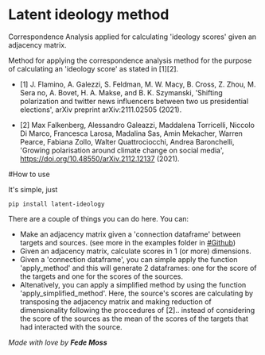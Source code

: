 # Latent ideology method

Correspondence Analysis applied for calculating 'ideology scores' given an adjacency matrix.

Method for applying the correspondence analysis method for the purpose of calculating 
  an 'ideology score' as stated in [1][2].
  
  -  [1] J. Flamino, A. Galezzi, S. Feldman, M. W. Macy, B. Cross, Z. Zhou, M. Sera
  no, A. Bovet, H. A. Makse, and B. K. Szymanski,
  'Shifting polarization and twitter news influencers between two us presidential elections', 
  arXiv preprint arXiv:2111.02505 (2021).
  
  
  -  [2] Max Falkenberg, Alessandro Galeazzi, Maddalena Torricelli, Niccolo Di Marco, Francesca Larosa, Madalina Sas, Amin Mekacher, 
  Warren Pearce, Fabiana Zollo, Walter Quattrociocchi, Andrea Baronchelli,
  'Growing polarisation around climate change on social media',
  https://doi.org/10.48550/arXiv.2112.12137 (2021).


#How to use

It's simple, just 

```
pip install latent-ideology
```

There are a couple of things you can do here. You can:

-  Make an adjacency matrix given a 'connection dataframe' between targets and sources. (see more in the examples folder in [#Github](https://https://github.com/fedemoss/latent_ideology))
-  Given an adjacency matrix, calculate scores in 1 (or more) dimensions. 
-  Given a 'connection dataframe', you can simple apply the function 'apply_method' and this will generate 2 dataframes: one for the score of the targets and one for the scores of the sources. 
-  Altenatively, you can apply a simplified method by using the function 'apply_simplified_method'. Here, the source's scores are calculating by transposing the adjacency matrix and making reduction of dimensionality following the proccedures of [2].. instead of considering the score of the sources as the mean of the scores of the targets that had interacted with the source. 


*Made with love by **Fede Moss***
